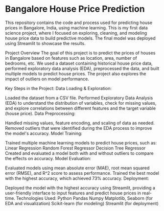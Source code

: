 
# Bangalore House Price Prediction
This repository contains the code and process used for predicting house prices in Bangalore, India, using machine learning. This is my first data science project, where I focused on exploring, cleaning, and modeling house price data to build predictive models. The final model was deployed using Streamlit to showcase the results.

Project Overview
The goal of this project is to predict the prices of houses in Bangalore based on features such as location, area, number of bedrooms, etc. We used a dataset containing historical house price data, performed exploratory data analysis (EDA), preprocessed the data, and built multiple models to predict house prices. The project also explores the impact of outliers on model performance.

Key Steps in the Project:
Data Loading & Exploration:

Loaded the dataset from a CSV file.
Performed Exploratory Data Analysis (EDA) to understand the distribution of variables, check for missing values, and explore correlations between different features and the target variable (house price).
Data Preprocessing:

Handled missing values, feature encoding, and scaling of data as needed.
Removed outliers that were identified during the EDA process to improve the model's accuracy.
Model Training:

Trained multiple machine learning models to predict house prices, such as:
Linear Regression
Random Forest Regressor
Decision Tree Regressor
Created and evaluated a model both with and without outliers to compare the effects on accuracy.
Model Evaluation:

Evaluated models using mean absolute error (MAE), root mean squared error (RMSE), and R^2 score to assess performance.
Trained the best model with the highest accuracy, which achieved 73% accuracy.
Deployment:

Deployed the model with the highest accuracy using Streamlit, providing a user-friendly interface to input features and predict house prices in real-time.
Technologies Used:
Python
Pandas
Numpy
Matplotlib, Seaborn (for EDA and visualization)
Scikit-learn (for modeling)
Streamlit (for deployment)
